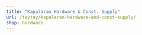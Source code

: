 ```yaml
---
title: "Kapalaran Hardware & Const. Supply"
url: /taytay/kapalaran-hardware-and-const-supply/
shop: hardware
---
```

